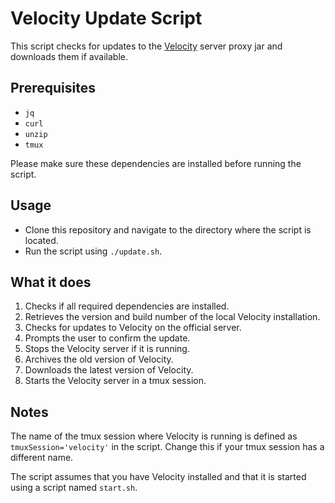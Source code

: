 # Velocity Update Script
This script checks for updates to the [Velocity](https://velocitypowered.com) server proxy jar and downloads them if available.

## Prerequisites
- `jq`
- `curl`
- `unzip`
- `tmux`

Please make sure these dependencies are installed before running the script.

## Usage
- Clone this repository and navigate to the directory where the script is located.
- Run the script using `./update.sh`.
## What it does
1. Checks if all required dependencies are installed.
2. Retrieves the version and build number of the local Velocity installation.
3. Checks for updates to Velocity on the official server.
4. Prompts the user to confirm the update.
5. Stops the Velocity server if it is running.
6. Archives the old version of Velocity.
7. Downloads the latest version of Velocity.
8. Starts the Velocity server in a tmux session.
## Notes
The name of the tmux session where Velocity is running is defined as `tmuxSession='velocity'` in the script. Change this if your tmux session has a different name.

The script assumes that you have Velocity installed and that it is started using a script named `start.sh`.
